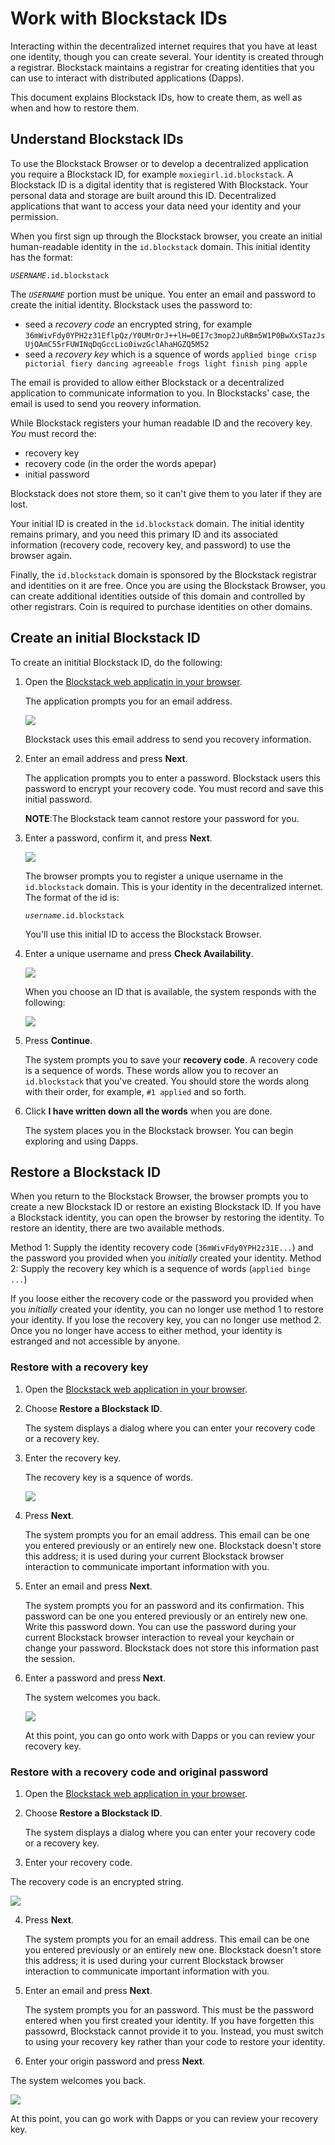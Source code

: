 # Work with Blockstack IDs

Interacting within the decentralized internet requires that you have at least
one identity, though you can create several. Your identity is created through a
registrar.  Blockstack maintains a registrar for creating identities that you
can use to interact with distributed applications (Dapps).

This document explains Blockstack IDs, how to create them, as well as when and
how to restore them.

## Understand Blockstack IDs

To use the Blockstack Browser or to develop a decentralized application you
require a Blockstack ID, for example `moxiegirl.id.blockstack`. A Blockstack ID
is a digital identity that is registered With Blockstack. Your personal data and
storage are built around this ID. Decentralized applications that want to access
your data need your identity and your permission.

When you first sign up through the Blockstack browser, you create an initial
human-readable identity in the `id.blockstack` domain. This initial identity has
the format:

_`USERNAME`_`.id.blockstack`

The _`USERNAME`_ portion must be unique. You enter an email and password to
create the initial identity. Blockstack uses the password to:

 * seed a _recovery code_ an encrypted string, for example `36mWivFdy0YPH2z31EflpQz/Y0UMrOrJ++lH=0EI7c3mop2JuRBm5W1P0BwXxSTazJsUjOAmC55rFUWINqDqGccLio0iwzGclAhaHGZQ5M52`
 * seed a _recovery key_ which is a squence of words `applied binge crisp pictorial fiery dancing agreeable frogs light finish ping apple`

The email is provided to allow either Blockstack or a decentralized application
to communicate information to you. In Blockstacks' case, the email is used to
send you reovery information.

While Blockstack registers your human readable ID and the recovery key. _You_ must
record the:

* recovery key
* recovery code (in the order the words apepar)
* initial password

Blockstack does not store them, so it can't give them to you later if they are
lost.

Your initial ID is created in the `id.blockstack` domain. The initial identity
remains primary, and you need this primary ID and its associated information
(recovery code, recovery key, and password) to use the browser again.

Finally, the `id.blockstack` domain is sponsored by the Blockstack registrar and
identities on it are free. Once you are using the Blockstack Browser, you can
create additional identities outside of this domain and controlled by other
registrars. Coin is required to purchase identities on other domains.

## Create an initial Blockstack ID

To create an inititial Blockstack ID, do the following:

1. Open the [Blockstack web applicatin in your browser](https://browser.blockstack.org/sign-up?redirect=%2F).

   The application prompts you for an email address.

   ![](images/create-id-0.png)

   Blockstack uses this email address to send you recovery information.

2. Enter an email address and press **Next**.

   The application prompts you to enter a password. Blockstack users this
   password to encrypt your recovery code.  You must record and save this
   initial password.

   **NOTE**:The Blockstack team cannot restore your password for you.

3. Enter a password, confirm it, and press **Next**.

   ![](images/create-id-1.png)

   The browser prompts you to register a unique username in the `id.blockstack`
   domain. This is your identity in the decentralized internet. The format of the id
   is:

    _`username`_`.id.blockstack`

    You'll use this initial ID to access the Blockstack Browser.

3.  Enter a unique username and press **Check Availability**.

    ![](images/create-id-2.png)

    When you choose an ID that is available, the system responds with the following:

    ![](images/create-id-3.png)

4.  Press **Continue**.

    The system prompts you to save your **recovery code**. A recovery code is a
    sequence  of words.  These words allow you to recover an `id.blockstack`
    that you've created.  You should store the words along with their order, for
    example,  `#1 applied` and so forth.

5. Click **I have written down all the words** when you are done.

   The system places you in the Blockstack browser.  You can begin exploring and
   using Dapps.

## Restore a Blockstack ID

When you return to the Blockstack Browser, the browser prompts you to create a
new Blockstack ID or restore an existing Blockstack ID. If you have a
Blockstack identity, you can open the browser by restoring the identity. To
restore an identity, there are two available methods.

Method 1: Supply the identity recovery code (`36mWivFdy0YPH2z31E...`) and the
password you provided when you _initially_ created your identity. Method 2:
Supply the recovery key which is a sequence of words (`applied binge ...`)

If you loose either the recovery code or the password you provided when you
_initially_ created your identity, you can no longer use method 1 to restore
your identity. If you lose the recovery key, you can no longer use method 2.
Once you no longer have access to either method, your identity is estranged and
not accessible by anyone.

### Restore with a recovery key

1. Open the [Blockstack web application in your browser](https://browser.blockstack.org/sign-up?redirect=%2F).
2. Choose **Restore a Blockstack ID**.

   The system displays a dialog where you can enter your recovery code or a
   recovery key.

3. Enter the recovery key.

   The recovery key is a squence of words.

   ![](images/recovery-code.png)

4. Press **Next**.

   The system prompts you for an email address. This email can be one you
   entered previously or an entirely new one. Blockstack doesn't store this
   address; it is used during your current Blockstack browser interaction to communicate
   important information with you.

5. Enter an email and press **Next**.

   The system prompts you for an password and its confirmation. This password
   can be one you entered previously or an entirely new one. Write this password
   down. You can use the password during your current Blockstack browser
   interaction  to reveal your keychain or change your password. Blockstack does
   not store this information past the session.

6. Enter a password and press **Next**.

   The system welcomes you back.

   ![](images/welcome-back.png)

   At this point, you can go onto work with Dapps or you can review your recovery key.

### Restore with a recovery code and original password

1. Open the [Blockstack web application in your browser](https://browser.blockstack.org/sign-up?redirect=%2F).
2. Choose **Restore a Blockstack ID**.

   The system displays a dialog where you can enter your recovery code or a
   recovery key.

3. Enter your recovery code.

  The recovery code is an encrypted string.

  ![](images/recovery-code.png)

4. Press **Next**.

   The system prompts you for an email address. This email can be one you
   entered previously or an entirely new one. Blockstack doesn't store this
   address; it is used during your current Blockstack browser interaction to
   communicate important information with you.

5. Enter an email and press **Next**.

   The system prompts you for an password. This must be the password entered
   when you first created your identity. If you have forgetten this passowrd,
   Blockstack cannot provide it to you. Instead, you must switch to using your
   recovery key rather than your code to restore your identity.

6. Enter your origin password and press **Next**.

  The system welcomes you back.

  ![](images/welcome-back.png)

  At this point, you can go work with Dapps or you can review your recovery key.

